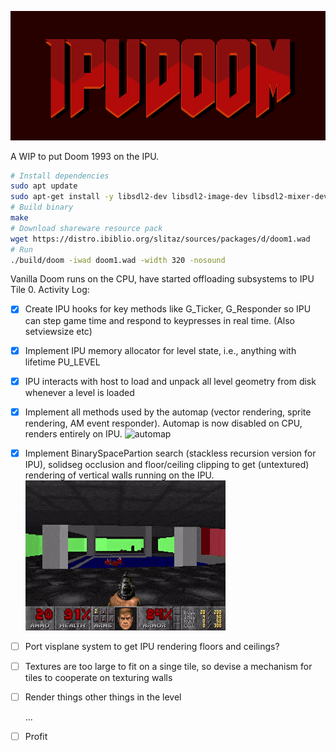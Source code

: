 

![IPUDOOM](README_imgs/IPUDOOM.png)

A WIP to put Doom 1993 on the IPU.

```bash
# Install dependencies
sudo apt update 
sudo apt-get install -y libsdl2-dev libsdl2-image-dev libsdl2-mixer-dev libsdl2-net-dev libpng-dev g++-7
# Build binary
make
# Download shareware resource pack
wget https://distro.ibiblio.org/slitaz/sources/packages/d/doom1.wad
# Run
./build/doom -iwad doom1.wad -width 320 -nosound 
```


Vanilla Doom runs on the CPU, have started offloading subsystems to IPU Tile 0.
Activity Log:

- [x] Create IPU hooks for key methods like G_Ticker, G_Responder so IPU can step game time and respond to keypresses in real time. (Also setviewsize etc)

- [x] Implement IPU memory allocator for level state, i.e., anything with lifetime PU_LEVEL

- [x] IPU interacts with host to load and unpack all level geometry from disk whenever a level is loaded

- [x] Implement all methods used by the automap (vector rendering, sprite rendering, AM event responder). Automap is now disabled on CPU, renders entirely on IPU.
  ![automap](https://static.wikia.nocookie.net/doom/images/9/9c/Automap.png)

- [x] Implement BinarySpacePartion search (stackless recursion version for IPU), solidseg occlusion and floor/ceiling clipping to get (untextured) rendering of vertical walls running on the IPU.
  ![gameplay gif](README_imgs/flats.gif)

- [ ] Port visplane system to get IPU rendering floors and ceilings?

- [ ] Textures are too large to fit on a singe tile, so devise a mechanism for tiles to cooperate on texturing walls

- [ ] Render things other things in the level


  ...

- [ ] Profit

